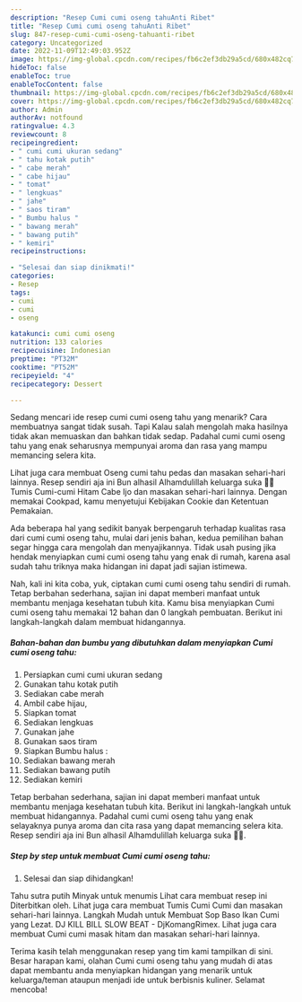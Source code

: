 ```yaml
---
description: "Resep Cumi cumi oseng tahuAnti Ribet"
title: "Resep Cumi cumi oseng tahuAnti Ribet"
slug: 847-resep-cumi-cumi-oseng-tahuanti-ribet
category: Uncategorized
date: 2022-11-09T12:49:03.952Z
image: https://img-global.cpcdn.com/recipes/fb6c2ef3db29a5cd/680x482cq70/cumi-cumi-oseng-tahu-foto-resep-utama.jpg
hideToc: false
enableToc: true
enableTocContent: false
thumbnail: https://img-global.cpcdn.com/recipes/fb6c2ef3db29a5cd/680x482cq70/cumi-cumi-oseng-tahu-foto-resep-utama.jpg
cover: https://img-global.cpcdn.com/recipes/fb6c2ef3db29a5cd/680x482cq70/cumi-cumi-oseng-tahu-foto-resep-utama.jpg
author: Admin
authorAv: notfound
ratingvalue: 4.3
reviewcount: 8
recipeingredient:
- " cumi cumi ukuran sedang"
- " tahu kotak putih"
- " cabe merah"
- " cabe hijau"
- " tomat"
- " lengkuas"
- " jahe"
- " saos tiram"
- " Bumbu halus "
- " bawang merah"
- " bawang putih"
- " kemiri"
recipeinstructions:

- "Selesai dan siap dinikmati!"
categories:
- Resep
tags:
- cumi
- cumi
- oseng

katakunci: cumi cumi oseng 
nutrition: 133 calories
recipecuisine: Indonesian
preptime: "PT32M"
cooktime: "PT52M"
recipeyield: "4"
recipecategory: Dessert

---
```



Sedang mencari ide resep cumi cumi oseng tahu yang menarik? Cara membuatnya sangat tidak susah. Tapi Kalau salah mengolah maka hasilnya tidak akan memuaskan dan bahkan tidak sedap. Padahal cumi cumi oseng tahu yang enak seharusnya mempunyai aroma dan rasa yang mampu memancing selera kita.


Lihat juga cara membuat Oseng cumi tahu pedas dan masakan sehari-hari lainnya. Resep sendiri aja ini Bun alhasil Alhamdulillah keluarga suka 🥰🥰 Tumis Cumi-cumi Hitam Cabe Ijo dan masakan sehari-hari lainnya. Dengan memakai Cookpad, kamu menyetujui Kebijakan Cookie dan Ketentuan Pemakaian.

Ada beberapa hal yang sedikit banyak berpengaruh terhadap kualitas rasa dari cumi cumi oseng tahu, mulai dari jenis bahan, kedua pemilihan bahan segar hingga cara mengolah dan menyajikannya. Tidak usah pusing jika hendak menyiapkan cumi cumi oseng tahu yang enak di rumah, karena asal sudah tahu triknya maka hidangan ini dapat jadi sajian istimewa.


Nah, kali ini kita coba, yuk, ciptakan cumi cumi oseng tahu sendiri di rumah. Tetap berbahan sederhana, sajian ini dapat memberi manfaat untuk membantu menjaga kesehatan tubuh kita. Kamu bisa menyiapkan Cumi cumi oseng tahu memakai 12 bahan dan 0 langkah pembuatan. Berikut ini langkah-langkah dalam membuat hidangannya.

<!--inarticleads1-->

##### Bahan-bahan dan bumbu yang dibutuhkan dalam menyiapkan Cumi cumi oseng tahu:

1. Persiapkan  cumi cumi ukuran sedang
1. Gunakan  tahu kotak putih
1. Sediakan  cabe merah
1. Ambil  cabe hijau,
1. Siapkan  tomat
1. Sediakan  lengkuas
1. Gunakan  jahe
1. Gunakan  saos tiram
1. Siapkan  Bumbu halus :
1. Sediakan  bawang merah
1. Sediakan  bawang putih
1. Sediakan  kemiri


Tetap berbahan sederhana, sajian ini dapat memberi manfaat untuk membantu menjaga kesehatan tubuh kita. Berikut ini langkah-langkah untuk membuat hidangannya. Padahal cumi cumi oseng tahu yang enak selayaknya punya aroma dan cita rasa yang dapat memancing selera kita. Resep sendiri aja ini Bun alhasil Alhamdulillah keluarga suka 🥰🥰. 

<!--inarticleads2-->

##### Step by step untuk membuat Cumi cumi oseng tahu:


1. Selesai dan siap dihidangkan!

Tahu sutra putih Minyak untuk menumis Lihat cara membuat resep ini Diterbitkan oleh. Lihat juga cara membuat Tumis Cumi Cumi dan masakan sehari-hari lainnya. Langkah Mudah untuk Membuat Sop Baso Ikan Cumi yang Lezat. DJ KILL BILL SLOW BEAT - DjKomangRimex. Lihat juga cara membuat Cumi cumi masak hitam dan masakan sehari-hari lainnya. 

Terima kasih telah menggunakan resep yang tim kami tampilkan di sini. Besar harapan kami, olahan Cumi cumi oseng tahu yang mudah di atas dapat membantu anda menyiapkan hidangan yang menarik untuk keluarga/teman ataupun menjadi ide untuk berbisnis kuliner. Selamat mencoba!
